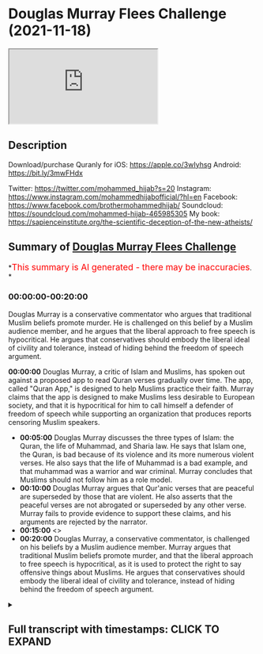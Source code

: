 # Douglas Murray Flees Challenge (2021-11-18)

<iframe loading='lazy' allow='autoplay' src='https://www.youtube.com/embed/QK2p2GdD7cs'></iframe>

## Description

Download/purchase Quranly for iOS: <https://apple.co/3wIyhsg> Android: <https://bit.ly/3mwFHdx>

Twitter: <https://twitter.com/mohammed_hijab?s=20>
Instagram: <https://www.instagram.com/mohammedhijabofficial/?hl=en>
Facebook: <https://www.facebook.com/brothermohammedhijab/>
Soundcloud: <https://soundcloud.com/mohammed-hijab-465985305>
My book: <https://sapienceinstitute.org/the-scientific-deception-of-the-new-atheists/>

## Summary of [Douglas Murray Flees Challenge](https://www.youtube.com/watch?v=QK2p2GdD7cs)

*<span style="color:red; font-size:125%">This summary is AI generated - there may be inaccuracies</span>. *

### <a onclick="modifyYTiframeseektime('0')">00:00:00-00:20:00</a>

Douglas Murray is a conservative commentator who argues that traditional Muslim beliefs promote murder. He is challenged on this belief by a Muslim audience member, and he argues that the liberal approach to free speech is hypocritical. He argues that conservatives should embody the liberal ideal of civility and tolerance, instead of hiding behind the freedom of speech argument.

**<a onclick="modifyYTiframeseektime('0')">00:00:00</a>** Douglas Murray, a critic of Islam and Muslims, has spoken out against a proposed app to read Quran verses gradually over time. The app, called "Quran App," is designed to help Muslims practice their faith. Murray claims that the app is designed to make Muslims less desirable to European society, and that it is hypocritical for him to call himself a defender of freedom of speech while supporting an organization that produces reports censoring Muslim speakers.

* **<a onclick="modifyYTiframeseektime('300')">00:05:00</a>** Douglas Murray discusses the three types of Islam: the Quran, the life of Muhammad, and Sharia law. He says that Islam one, the Quran, is bad because of its violence and its more numerous violent verses. He also says that the life of Muhammad is a bad example, and that muhammad was a warrior and war criminal. Murray concludes that Muslims should not follow him as a role model.
* **<a onclick="modifyYTiframeseektime('600')">00:10:00</a>** Douglas Murray argues that Qur'anic verses that are peaceful are superseded by those that are violent. He also asserts that the peaceful verses are not abrogated or superseded by any other verse. Murray fails to provide evidence to support these claims, and his arguments are rejected by the narrator.
* **<a onclick="modifyYTiframeseektime('900')">00:15:00</a>** <>
* **<a onclick="modifyYTiframeseektime('1200')">00:20:00</a>** Douglas Murray, a conservative commentator, is challenged on his beliefs by a Muslim audience member. Murray argues that traditional Muslim beliefs promote murder, and that the liberal approach to free speech is hypocritical, as it is used to protect the right to say offensive things about Muslims. He argues that conservatives should embody the liberal ideal of civility and tolerance, instead of hiding behind the freedom of speech argument.

<details><summary><h2>Full transcript with timestamps: CLICK TO EXPAND</h2></summary>

<a onclick="modifyYTiframeseektime('0')">0:00:00</a> Music  
<a onclick="modifyYTiframeseektime('5')">0:00:05</a> go to kuala lude app inshallah the app  
<a onclick="modifyYTiframeseektime('7')">0:00:07</a> tracks versus pages and time spent  
<a onclick="modifyYTiframeseektime('10')">0:00:10</a> reading and the verses to pages function  
<a onclick="modifyYTiframeseektime('12')">0:00:12</a> takes you from reading a few verses a  
<a onclick="modifyYTiframeseektime('14')">0:00:14</a> day to a few pages a day this project is  
<a onclick="modifyYTiframeseektime('17')">0:00:17</a> for the real enthusiasts if there's  
<a onclick="modifyYTiframeseektime('19')">0:00:19</a> enough of us out there this will become  
<a onclick="modifyYTiframeseektime('21')">0:00:21</a> the future of quran apps and support the  
<a onclick="modifyYTiframeseektime('24')">0:00:24</a> project if you can inshaallah may allah  
<a onclick="modifyYTiframeseektime('26')">0:00:26</a> bless all of you  
<a onclick="modifyYTiframeseektime('31')">0:00:31</a> how are you guys doing now many of you  
<a onclick="modifyYTiframeseektime('33')">0:00:33</a> will be aware  
<a onclick="modifyYTiframeseektime('34')">0:00:34</a> many of you will be aware of the back  
<a onclick="modifyYTiframeseektime('36')">0:00:36</a> and forth i've had with one douglas  
<a onclick="modifyYTiframeseektime('38')">0:00:38</a> murray now for you who don't know this  
<a onclick="modifyYTiframeseektime('40')">0:00:40</a> man is a british journalist but he has  
<a onclick="modifyYTiframeseektime('42')">0:00:42</a> been given a platform by the likes of  
<a onclick="modifyYTiframeseektime('43')">0:00:43</a> the bbc the spectator he has been part  
<a onclick="modifyYTiframeseektime('46')">0:00:46</a> of the  
<a onclick="modifyYTiframeseektime('47')">0:00:47</a> neoconservative movement in britain and  
<a onclick="modifyYTiframeseektime('50')">0:00:50</a> in the west and has been a voice against  
<a onclick="modifyYTiframeseektime('52')">0:00:52</a> uh i would say islam and muslims for  
<a onclick="modifyYTiframeseektime('54')">0:00:54</a> some time a critic of islam and muslims  
<a onclick="modifyYTiframeseektime('57')">0:00:57</a> for some time in fact let me read  
<a onclick="modifyYTiframeseektime('59')">0:00:59</a> something to you  
<a onclick="modifyYTiframeseektime('60')">0:01:00</a> to give you a flavor of what this man is  
<a onclick="modifyYTiframeseektime('62')">0:01:02</a> all about he says conditions for muslims  
<a onclick="modifyYTiframeseektime('65')">0:01:05</a> in europe must be made harder across the  
<a onclick="modifyYTiframeseektime('66')">0:01:06</a> board he says europe must look like  
<a onclick="modifyYTiframeseektime('69')">0:01:09</a> a less attractive proposition  
<a onclick="modifyYTiframeseektime('72')">0:01:12</a> from long before we were first attacked  
<a onclick="modifyYTiframeseektime('75')">0:01:15</a> it should have been made plain that  
<a onclick="modifyYTiframeseektime('76')">0:01:16</a> people who come into europe are here  
<a onclick="modifyYTiframeseektime('78')">0:01:18</a> under our rules and not theirs  
<a onclick="modifyYTiframeseektime('80')">0:01:20</a> he says where a mosque has become a  
<a onclick="modifyYTiframeseektime('82')">0:01:22</a> center of hate it should be closed and  
<a onclick="modifyYTiframeseektime('84')">0:01:24</a> pulled down if that means that some  
<a onclick="modifyYTiframeseektime('86')">0:01:26</a> muslims don't have a mosque to go to  
<a onclick="modifyYTiframeseektime('89')">0:01:29</a> then they'll have to realize that they  
<a onclick="modifyYTiframeseektime('91')">0:01:31</a> aren't owed one now the first part of  
<a onclick="modifyYTiframeseektime('94')">0:01:34</a> that sentence  
<a onclick="modifyYTiframeseektime('95')">0:01:35</a> that conditions for muslims in europe  
<a onclick="modifyYTiframeseektime('97')">0:01:37</a> must be made harder across the board  
<a onclick="modifyYTiframeseektime('99')">0:01:39</a> it's  
<a onclick="modifyYTiframeseektime('100')">0:01:40</a> so  
<a onclick="modifyYTiframeseektime('101')">0:01:41</a> anti-western ideology  
<a onclick="modifyYTiframeseektime('103')">0:01:43</a> so  
<a onclick="modifyYTiframeseektime('104')">0:01:44</a> anti-enlightenment ideology if we're  
<a onclick="modifyYTiframeseektime('106')">0:01:46</a> talking about equality if we're talking  
<a onclick="modifyYTiframeseektime('108')">0:01:48</a> minority rights all of these things it  
<a onclick="modifyYTiframeseektime('110')">0:01:50</a> goes against those  
<a onclick="modifyYTiframeseektime('113')">0:01:53</a> things now i'm not asking douglas murray  
<a onclick="modifyYTiframeseektime('116')">0:01:56</a> to become a muslim i mean we invite all  
<a onclick="modifyYTiframeseektime('119')">0:01:59</a> of the world to islam to the worship of  
<a onclick="modifyYTiframeseektime('121')">0:02:01</a> one god of course and that it does  
<a onclick="modifyYTiframeseektime('123')">0:02:03</a> include douglas murray but what i would  
<a onclick="modifyYTiframeseektime('126')">0:02:06</a> for now at least like to see is douglas  
<a onclick="modifyYTiframeseektime('128')">0:02:08</a> murray being  
<a onclick="modifyYTiframeseektime('130')">0:02:10</a> self-consistent with his own principles  
<a onclick="modifyYTiframeseektime('132')">0:02:12</a> because this is a man who i  
<a onclick="modifyYTiframeseektime('135')">0:02:15</a> i'm going to have to say as it is  
<a onclick="modifyYTiframeseektime('137')">0:02:17</a> is nothing but a hypocrite he is a  
<a onclick="modifyYTiframeseektime('140')">0:02:20</a> hypocrite  
<a onclick="modifyYTiframeseektime('141')">0:02:21</a> he makes himself out to be some kind of  
<a onclick="modifyYTiframeseektime('143')">0:02:23</a> a bastion  
<a onclick="modifyYTiframeseektime('145')">0:02:25</a> for freedom of speech and expression but  
<a onclick="modifyYTiframeseektime('147')">0:02:27</a> he's a co-founder of  
<a onclick="modifyYTiframeseektime('149')">0:02:29</a> an organization called the henry jackson  
<a onclick="modifyYTiframeseektime('152')">0:02:32</a> organization  
<a onclick="modifyYTiframeseektime('153')">0:02:33</a> he's the co-founder of an organization  
<a onclick="modifyYTiframeseektime('155')">0:02:35</a> that produces reports on a yearly basis  
<a onclick="modifyYTiframeseektime('159')">0:02:39</a> and these reports in fact are an attempt  
<a onclick="modifyYTiframeseektime('163')">0:02:43</a> to  
<a onclick="modifyYTiframeseektime('164')">0:02:44</a> account organizations which have muslim  
<a onclick="modifyYTiframeseektime('168')">0:02:48</a> speakers  
<a onclick="modifyYTiframeseektime('169')">0:02:49</a> in universities and he states or not him  
<a onclick="modifyYTiframeseektime('172')">0:02:52</a> but the report states for example  
<a onclick="modifyYTiframeseektime('174')">0:02:54</a> extremist hate preachers have  
<a onclick="modifyYTiframeseektime('177')">0:02:57</a> near unfettered access to students  
<a onclick="modifyYTiframeseektime('180')">0:03:00</a> and by that of course he means with his  
<a onclick="modifyYTiframeseektime('182')">0:03:02</a> understanding of  
<a onclick="modifyYTiframeseektime('183')">0:03:03</a> extremism  
<a onclick="modifyYTiframeseektime('185')">0:03:05</a> anything that goes against western  
<a onclick="modifyYTiframeseektime('187')">0:03:07</a> ideological or enlightenment values so  
<a onclick="modifyYTiframeseektime('189')">0:03:09</a> you see here this is really it's  
<a onclick="modifyYTiframeseektime('191')">0:03:11</a> enraging it's enraging how these  
<a onclick="modifyYTiframeseektime('195')">0:03:15</a> individuals that speak about freedom of  
<a onclick="modifyYTiframeseektime('197')">0:03:17</a> speech  
<a onclick="modifyYTiframeseektime('198')">0:03:18</a> are attempting  
<a onclick="modifyYTiframeseektime('200')">0:03:20</a> to do actions words or have words and  
<a onclick="modifyYTiframeseektime('202')">0:03:22</a> actions  
<a onclick="modifyYTiframeseektime('203')">0:03:23</a> do produce reports which have the net  
<a onclick="modifyYTiframeseektime('206')">0:03:26</a> effect and entailment of curtailing  
<a onclick="modifyYTiframeseektime('209')">0:03:29</a> freedom of speech for a minority group  
<a onclick="modifyYTiframeseektime('213')">0:03:33</a> which is the muslims he in fact or not  
<a onclick="modifyYTiframeseektime('215')">0:03:35</a> him but the report states  
<a onclick="modifyYTiframeseektime('218')">0:03:38</a> that failure by university to apply  
<a onclick="modifyYTiframeseektime('221')">0:03:41</a> there's been a failure by university to  
<a onclick="modifyYTiframeseektime('223')">0:03:43</a> apply prevent duties now for those who  
<a onclick="modifyYTiframeseektime('225')">0:03:45</a> don't know or maybe live abroad prevent  
<a onclick="modifyYTiframeseektime('227')">0:03:47</a> is the government's counter-terrorism  
<a onclick="modifyYTiframeseektime('229')">0:03:49</a> strategy so here we have a situation  
<a onclick="modifyYTiframeseektime('232')">0:03:52</a> where the henry jackson society which is  
<a onclick="modifyYTiframeseektime('234')">0:03:54</a> co-founded by douglas murray is  
<a onclick="modifyYTiframeseektime('236')">0:03:56</a> producing these reports and these  
<a onclick="modifyYTiframeseektime('239')">0:03:59</a> reports aim to vilify label or otherwise  
<a onclick="modifyYTiframeseektime('243')">0:04:03</a> cancel  
<a onclick="modifyYTiframeseektime('244')">0:04:04</a> yes  
<a onclick="modifyYTiframeseektime('245')">0:04:05</a> cancel  
<a onclick="modifyYTiframeseektime('246')">0:04:06</a> muslim speakers traditionalist orthodox  
<a onclick="modifyYTiframeseektime('249')">0:04:09</a> speakers  
<a onclick="modifyYTiframeseektime('250')">0:04:10</a> from speaking in universities because  
<a onclick="modifyYTiframeseektime('252')">0:04:12</a> they're afraid that they have quote  
<a onclick="modifyYTiframeseektime('254')">0:04:14</a> unfettered access to students  
<a onclick="modifyYTiframeseektime('257')">0:04:17</a> students were talking about what age 18  
<a onclick="modifyYTiframeseektime('259')">0:04:19</a> to 21 adult students  
<a onclick="modifyYTiframeseektime('261')">0:04:21</a> so in this situation here  
<a onclick="modifyYTiframeseektime('264')">0:04:24</a> clearly murray and co  
<a onclick="modifyYTiframeseektime('266')">0:04:26</a> are using  
<a onclick="modifyYTiframeseektime('267')">0:04:27</a> the guise of terrorism to vilify a  
<a onclick="modifyYTiframeseektime('270')">0:04:30</a> community and to inhibit freedom of  
<a onclick="modifyYTiframeseektime('274')">0:04:34</a> speech  
<a onclick="modifyYTiframeseektime('275')">0:04:35</a> don't talk to me about freedom of speech  
<a onclick="modifyYTiframeseektime('278')">0:04:38</a> what kind of censoring is this  
<a onclick="modifyYTiframeseektime('281')">0:04:41</a> you coward you are a coward  
<a onclick="modifyYTiframeseektime('283')">0:04:43</a> and this is you know why it's clear to  
<a onclick="modifyYTiframeseektime('285')">0:04:45</a> me that you are a coward and that you  
<a onclick="modifyYTiframeseektime('287')">0:04:47</a> are afraid of public engagement and  
<a onclick="modifyYTiframeseektime('289')">0:04:49</a> debate  
<a onclick="modifyYTiframeseektime('290')">0:04:50</a> because when it came to me challenging  
<a onclick="modifyYTiframeseektime('292')">0:04:52</a> you on twitter for a discussion  
<a onclick="modifyYTiframeseektime('295')">0:04:55</a> when i came to challenge you on twitter  
<a onclick="modifyYTiframeseektime('297')">0:04:57</a> for a discussion or debate let's be  
<a onclick="modifyYTiframeseektime('299')">0:04:59</a> straightforward with you because we  
<a onclick="modifyYTiframeseektime('300')">0:05:00</a> don't see i  
<a onclick="modifyYTiframeseektime('301')">0:05:01</a> what did you say you made the excuses  
<a onclick="modifyYTiframeseektime('304')">0:05:04</a> you call me anti-semitic you call me all  
<a onclick="modifyYTiframeseektime('305')">0:05:05</a> these words because i'm anti-zionist  
<a onclick="modifyYTiframeseektime('308')">0:05:08</a> because i am pro-palestinian unashamedly  
<a onclick="modifyYTiframeseektime('311')">0:05:11</a> so  
<a onclick="modifyYTiframeseektime('312')">0:05:12</a> you will never find a statement of mine  
<a onclick="modifyYTiframeseektime('314')">0:05:14</a> and the whole public record which  
<a onclick="modifyYTiframeseektime('316')">0:05:16</a> amounts to anti-semitism but you cowered  
<a onclick="modifyYTiframeseektime('319')">0:05:19</a> even if i was a fully fledged  
<a onclick="modifyYTiframeseektime('322')">0:05:22</a> anti-semite and hated jews  
<a onclick="modifyYTiframeseektime('324')">0:05:24</a> which we believe in islam it's not  
<a onclick="modifyYTiframeseektime('326')">0:05:26</a> possible to do or you shouldn't do  
<a onclick="modifyYTiframeseektime('327')">0:05:27</a> because the prophet himself married the  
<a onclick="modifyYTiframeseektime('329')">0:05:29</a> jews i fear  
<a onclick="modifyYTiframeseektime('330')">0:05:30</a> you didn't know that did you and he even  
<a onclick="modifyYTiframeseektime('332')">0:05:32</a> he condemned anti-semitism which i have  
<a onclick="modifyYTiframeseektime('335')">0:05:35</a> videos on my channel doing the same  
<a onclick="modifyYTiframeseektime('337')">0:05:37</a> thing  
<a onclick="modifyYTiframeseektime('338')">0:05:38</a> but if this is your excuse why are you  
<a onclick="modifyYTiframeseektime('340')">0:05:40</a> discussing with anjim chowdhury  
<a onclick="modifyYTiframeseektime('342')">0:05:42</a> let's take a picture let's take a look  
<a onclick="modifyYTiframeseektime('344')">0:05:44</a> at a picture of you discussing with  
<a onclick="modifyYTiframeseektime('345')">0:05:45</a> anjim chowdhury  
<a onclick="modifyYTiframeseektime('347')">0:05:47</a> anjem chowdhury is widely recognized in  
<a onclick="modifyYTiframeseektime('349')">0:05:49</a> the muslim community as someone who  
<a onclick="modifyYTiframeseektime('352')">0:05:52</a> belongs to the radical fringes someone  
<a onclick="modifyYTiframeseektime('355')">0:05:55</a> who has not condemned isis not condemned  
<a onclick="modifyYTiframeseektime('358')">0:05:58</a> al-qaeda not condemned these groups in  
<a onclick="modifyYTiframeseektime('361')">0:06:01</a> many ways as sympathetic to those groups  
<a onclick="modifyYTiframeseektime('364')">0:06:04</a> and you have you have had a discussion  
<a onclick="modifyYTiframeseektime('366')">0:06:06</a> with him but you with me  
<a onclick="modifyYTiframeseektime('369')">0:06:09</a> what now you're getting cold feet you're  
<a onclick="modifyYTiframeseektime('370')">0:06:10</a> getting a bit scared  
<a onclick="modifyYTiframeseektime('372')">0:06:12</a> what is your excuse  
<a onclick="modifyYTiframeseektime('373')">0:06:13</a> that i'm not qualified  
<a onclick="modifyYTiframeseektime('375')">0:06:15</a> i think you'll find that i'm much more  
<a onclick="modifyYTiframeseektime('377')">0:06:17</a> qualified on these topics than you are  
<a onclick="modifyYTiframeseektime('379')">0:06:19</a> especially islam what are your  
<a onclick="modifyYTiframeseektime('380')">0:06:20</a> qualifications in islam  
<a onclick="modifyYTiframeseektime('382')">0:06:22</a> what are your qualifications in islam  
<a onclick="modifyYTiframeseektime('385')">0:06:25</a> what is your training in islam  
<a onclick="modifyYTiframeseektime('388')">0:06:28</a> what background you've written two books  
<a onclick="modifyYTiframeseektime('390')">0:06:30</a> to my knowledge about islam but what is  
<a onclick="modifyYTiframeseektime('392')">0:06:32</a> your qualification to speak about such a  
<a onclick="modifyYTiframeseektime('394')">0:06:34</a> topic like theology  
<a onclick="modifyYTiframeseektime('396')">0:06:36</a> huh tell me now  
<a onclick="modifyYTiframeseektime('398')">0:06:38</a> you come to me humbly as a student  
<a onclick="modifyYTiframeseektime('401')">0:06:41</a> that's the only relationship you can  
<a onclick="modifyYTiframeseektime('403')">0:06:43</a> have with me when it comes to the  
<a onclick="modifyYTiframeseektime('404')">0:06:44</a> religion of islam you come to me humbly  
<a onclick="modifyYTiframeseektime('407')">0:06:47</a> cross-legged  
<a onclick="modifyYTiframeseektime('409')">0:06:49</a> as a student in front of me and i will  
<a onclick="modifyYTiframeseektime('411')">0:06:51</a> tell you about islam the rulings the  
<a onclick="modifyYTiframeseektime('413')">0:06:53</a> books that i've memorized the language  
<a onclick="modifyYTiframeseektime('415')">0:06:55</a> that i know  
<a onclick="modifyYTiframeseektime('416')">0:06:56</a> the years that i've spent in the islamic  
<a onclick="modifyYTiframeseektime('418')">0:06:58</a> seminary and the degrees that i've  
<a onclick="modifyYTiframeseektime('419')">0:06:59</a> acquired you're not in my league on  
<a onclick="modifyYTiframeseektime('421')">0:07:01</a> these issues don't even pretend to be  
<a onclick="modifyYTiframeseektime('423')">0:07:03</a> and how dare you try and attack the  
<a onclick="modifyYTiframeseektime('425')">0:07:05</a> quran and say the book the measly  
<a onclick="modifyYTiframeseektime('427')">0:07:07</a> pathetic little book that you have  
<a onclick="modifyYTiframeseektime('430')">0:07:10</a> produced  
<a onclick="modifyYTiframeseektime('432')">0:07:12</a> apparently he says it's uh it's more  
<a onclick="modifyYTiframeseektime('434')">0:07:14</a> bought than the quran  
<a onclick="modifyYTiframeseektime('437')">0:07:17</a> it's it's  
<a onclick="modifyYTiframeseektime('438')">0:07:18</a> people are buying it more than the quran  
<a onclick="modifyYTiframeseektime('439')">0:07:19</a> are you that  
<a onclick="modifyYTiframeseektime('441')">0:07:21</a> sorry mentally  
<a onclick="modifyYTiframeseektime('442')">0:07:22</a> slow  
<a onclick="modifyYTiframeseektime('444')">0:07:24</a> do you think people buy the quran on  
<a onclick="modifyYTiframeseektime('446')">0:07:26</a> amazon  
<a onclick="modifyYTiframeseektime('447')">0:07:27</a> this is the tweet he put up you can  
<a onclick="modifyYTiframeseektime('448')">0:07:28</a> check it on the twitter this guy he  
<a onclick="modifyYTiframeseektime('450')">0:07:30</a> thinks that his book is being read by  
<a onclick="modifyYTiframeseektime('452')">0:07:32</a> muslims or by other people as much and  
<a onclick="modifyYTiframeseektime('454')">0:07:34</a> or  
<a onclick="modifyYTiframeseektime('455')">0:07:35</a> maybe the same amount as the quran are  
<a onclick="modifyYTiframeseektime('457')">0:07:37</a> you a fool are you literally a fool  
<a onclick="modifyYTiframeseektime('460')">0:07:40</a> this book is being one of the most  
<a onclick="modifyYTiframeseektime('462')">0:07:42</a> memorized no it is the most memorized  
<a onclick="modifyYTiframeseektime('463')">0:07:43</a> book in the world  
<a onclick="modifyYTiframeseektime('465')">0:07:45</a> children memorize it and you're talking  
<a onclick="modifyYTiframeseektime('467')">0:07:47</a> about your measly little book that you  
<a onclick="modifyYTiframeseektime('469')">0:07:49</a> put on amazon  
<a onclick="modifyYTiframeseektime('471')">0:07:51</a> anyway let's move on to something else  
<a onclick="modifyYTiframeseektime('473')">0:07:53</a> let's move on to what you actually say  
<a onclick="modifyYTiframeseektime('475')">0:07:55</a> about islam let me expose your ignorance  
<a onclick="modifyYTiframeseektime('477')">0:07:57</a> further because it's not just islam and  
<a onclick="modifyYTiframeseektime('479')">0:07:59</a> theology that you have a uh inhibition  
<a onclick="modifyYTiframeseektime('483')">0:08:03</a> you have a weakness in but you have an  
<a onclick="modifyYTiframeseektime('485')">0:08:05</a> inhibition and you have a weakness when  
<a onclick="modifyYTiframeseektime('487')">0:08:07</a> it relates to the humanities in your  
<a onclick="modifyYTiframeseektime('489')">0:08:09</a> book  
<a onclick="modifyYTiframeseektime('490')">0:08:10</a> uh the strange death of europe you refer  
<a onclick="modifyYTiframeseektime('494')">0:08:14</a> to as conjuring a careful new version of  
<a onclick="modifyYTiframeseektime('496')">0:08:16</a> history which flies in the face of all  
<a onclick="modifyYTiframeseektime('499')">0:08:19</a> historical scholarships practically all  
<a onclick="modifyYTiframeseektime('500')">0:08:20</a> historical scholarship we're not saying  
<a onclick="modifyYTiframeseektime('502')">0:08:22</a> that the whole time in spain was good  
<a onclick="modifyYTiframeseektime('504')">0:08:24</a> you had the al-wahidu  
<a onclick="modifyYTiframeseektime('505')">0:08:25</a> but to try and uh  
<a onclick="modifyYTiframeseektime('508')">0:08:28</a> imply  
<a onclick="modifyYTiframeseektime('509')">0:08:29</a> that there was intolerance throughout  
<a onclick="modifyYTiframeseektime('510')">0:08:30</a> the whole time period when islam was in  
<a onclick="modifyYTiframeseektime('512')">0:08:32</a> spain is foolishness and a historical  
<a onclick="modifyYTiframeseektime('514')">0:08:34</a> understanding  
<a onclick="modifyYTiframeseektime('515')">0:08:35</a> on anyone's understanding  
<a onclick="modifyYTiframeseektime('518')">0:08:38</a> and you you make blunders historical  
<a onclick="modifyYTiframeseektime('520')">0:08:40</a> blunders you say  
<a onclick="modifyYTiframeseektime('521')">0:08:41</a> europe was never  
<a onclick="modifyYTiframeseektime('522')">0:08:42</a> a continent of islam what are you  
<a onclick="modifyYTiframeseektime('524')">0:08:44</a> talking about  
<a onclick="modifyYTiframeseektime('525')">0:08:45</a> we have europe as you have spain as the  
<a onclick="modifyYTiframeseektime('527')">0:08:47</a> example you have sicily as another  
<a onclick="modifyYTiframeseektime('529')">0:08:49</a> example and you have other places which  
<a onclick="modifyYTiframeseektime('531')">0:08:51</a> the ottoman empire had control over as  
<a onclick="modifyYTiframeseektime('533')">0:08:53</a> other examples as well are you that  
<a onclick="modifyYTiframeseektime('536')">0:08:56</a> are you literally that foolish  
<a onclick="modifyYTiframeseektime('538')">0:08:58</a> are you literally that foolish why are  
<a onclick="modifyYTiframeseektime('540')">0:09:00</a> you speaking about things which you have  
<a onclick="modifyYTiframeseektime('542')">0:09:02</a> no idea about  
<a onclick="modifyYTiframeseektime('543')">0:09:03</a> on this point let's take a look at what  
<a onclick="modifyYTiframeseektime('545')">0:09:05</a> you've said about islam let's say islam  
<a onclick="modifyYTiframeseektime('547')">0:09:07</a> is a very very complex thing  
<a onclick="modifyYTiframeseektime('550')">0:09:10</a> and the best way i can do this in the  
<a onclick="modifyYTiframeseektime('552')">0:09:12</a> very short time i have is that you have  
<a onclick="modifyYTiframeseektime('554')">0:09:14</a> three islams islam one two and three  
<a onclick="modifyYTiframeseektime('556')">0:09:16</a> islam one the quran and the life of  
<a onclick="modifyYTiframeseektime('558')">0:09:18</a> muhammad and the hadith islam to the  
<a onclick="modifyYTiframeseektime('560')">0:09:20</a> tradition of the sharia islam three what  
<a onclick="modifyYTiframeseektime('563')">0:09:23</a> muslims do now the first of those things  
<a onclick="modifyYTiframeseektime('565')">0:09:25</a> islam the quran and so on is bad  
<a onclick="modifyYTiframeseektime('569')">0:09:29</a> it is bad  
<a onclick="modifyYTiframeseektime('570')">0:09:30</a> there is a lot of violence in it and  
<a onclick="modifyYTiframeseektime('573')">0:09:33</a> what's worse the peaceful verses are  
<a onclick="modifyYTiframeseektime('575')">0:09:35</a> superseded by the violent verses  
<a onclick="modifyYTiframeseektime('578')">0:09:38</a> the violent verses also sadly are more  
<a onclick="modifyYTiframeseektime('580')">0:09:40</a> numerous in number then you've got the  
<a onclick="modifyYTiframeseektime('582')">0:09:42</a> life of muhammad again a bad man a very  
<a onclick="modifyYTiframeseektime('585')">0:09:45</a> bad man it has to be not a great role  
<a onclick="modifyYTiframeseektime('587')">0:09:47</a> model if you look at it uh it takes  
<a onclick="modifyYTiframeseektime('590')">0:09:50</a> child brides abuses a small girl  
<a onclick="modifyYTiframeseektime('593')">0:09:53</a> multiple wives uh himself a warrior  
<a onclick="modifyYTiframeseektime('596')">0:09:56</a> himself a war criminal himself beheads  
<a onclick="modifyYTiframeseektime('598')">0:09:58</a> uh  
<a onclick="modifyYTiframeseektime('599')">0:09:59</a> jews  
<a onclick="modifyYTiframeseektime('600')">0:10:00</a> this i would have thought would be a  
<a onclick="modifyYTiframeseektime('601')">0:10:01</a> signal of not great peacefulness so he  
<a onclick="modifyYTiframeseektime('604')">0:10:04</a> makes a series of as you saw with that  
<a onclick="modifyYTiframeseektime('606')">0:10:06</a> clip here  
<a onclick="modifyYTiframeseektime('607')">0:10:07</a> this  
<a onclick="modifyYTiframeseektime('608')">0:10:08</a> man  
<a onclick="modifyYTiframeseektime('609')">0:10:09</a> makes a series of claims about islam and  
<a onclick="modifyYTiframeseektime('612')">0:10:12</a> this is the video he sent me by the way  
<a onclick="modifyYTiframeseektime('613')">0:10:13</a> on twitter he said this is why i speak  
<a onclick="modifyYTiframeseektime('615')">0:10:15</a> about islam as if to shobot to  
<a onclick="modifyYTiframeseektime('616')">0:10:16</a> grandstand to show me something i didn't  
<a onclick="modifyYTiframeseektime('618')">0:10:18</a> know  
<a onclick="modifyYTiframeseektime('621')">0:10:21</a> and this is what you have to present  
<a onclick="modifyYTiframeseektime('623')">0:10:23</a> blunder after blunder of the blunder  
<a onclick="modifyYTiframeseektime('625')">0:10:25</a> let's go over each one of them he said  
<a onclick="modifyYTiframeseektime('627')">0:10:27</a> the quran is bad that's an assertion and  
<a onclick="modifyYTiframeseektime('630')">0:10:30</a> this is a static aesthetic value  
<a onclick="modifyYTiframeseektime('631')">0:10:31</a> judgment and it's not based on evidence  
<a onclick="modifyYTiframeseektime('634')">0:10:34</a> so i will not even um dignify that with  
<a onclick="modifyYTiframeseektime('636')">0:10:36</a> a response he states the peaceful verses  
<a onclick="modifyYTiframeseektime('639')">0:10:39</a> are superseded by the violent ones  
<a onclick="modifyYTiframeseektime('641')">0:10:41</a> that's not true in its entirety in fact  
<a onclick="modifyYTiframeseektime('644')">0:10:44</a> that's not true at all you have verses  
<a onclick="modifyYTiframeseektime('647')">0:10:47</a> like chapter 60 verse 8.  
<a onclick="modifyYTiframeseektime('659')">0:10:59</a> 60 verse 8 that allah does not forbid  
<a onclick="modifyYTiframeseektime('661')">0:11:01</a> you to be good with those non-muslims  
<a onclick="modifyYTiframeseektime('663')">0:11:03</a> who have not tried to kill you and not  
<a onclick="modifyYTiframeseektime('665')">0:11:05</a> try to kick you out of your homes that  
<a onclick="modifyYTiframeseektime('667')">0:11:07</a> you be good with them and you be just  
<a onclick="modifyYTiframeseektime('668')">0:11:08</a> with them because allah he loves the  
<a onclick="modifyYTiframeseektime('669')">0:11:09</a> just  
<a onclick="modifyYTiframeseektime('670')">0:11:10</a> that's not abrogated and it's not  
<a onclick="modifyYTiframeseektime('672')">0:11:12</a> superseded by any verse is it peaceful  
<a onclick="modifyYTiframeseektime('674')">0:11:14</a> yes or no you answer me my questions  
<a onclick="modifyYTiframeseektime('677')">0:11:17</a> since you're the one making the claims  
<a onclick="modifyYTiframeseektime('679')">0:11:19</a> yeah you answer my questions now because  
<a onclick="modifyYTiframeseektime('681')">0:11:21</a> imagine if you are right in front of me  
<a onclick="modifyYTiframeseektime('683')">0:11:23</a> you're talking about my body he was  
<a onclick="modifyYTiframeseektime('685')">0:11:25</a> trying to body shame me the guy was  
<a onclick="modifyYTiframeseektime('686')">0:11:26</a> trying to talk about my body this  
<a onclick="modifyYTiframeseektime('689')">0:11:29</a> you're trying to talk about me and even  
<a onclick="modifyYTiframeseektime('691')">0:11:31</a> your followers were saying actually  
<a onclick="modifyYTiframeseektime('693')">0:11:33</a> you know i think you know  
<a onclick="modifyYTiframeseektime('694')">0:11:34</a> anyways i'm not going to say anything  
<a onclick="modifyYTiframeseektime('696')">0:11:36</a> but you can go and see on twitter what  
<a onclick="modifyYTiframeseektime('697')">0:11:37</a> his followers were saying  
<a onclick="modifyYTiframeseektime('699')">0:11:39</a> what your boyfriend maybe have been  
<a onclick="modifyYTiframeseektime('701')">0:11:41</a> saying and other people  
<a onclick="modifyYTiframeseektime('703')">0:11:43</a> but anyway the first thing you say is  
<a onclick="modifyYTiframeseektime('704')">0:11:44</a> that the the verses of the quran  
<a onclick="modifyYTiframeseektime('707')">0:11:47</a> are superseded the peaceful ones yeah  
<a onclick="modifyYTiframeseektime('710')">0:11:50</a> so is this a peaceful verse or not  
<a onclick="modifyYTiframeseektime('711')">0:11:51</a> chapter 60 verse 8  
<a onclick="modifyYTiframeseektime('713')">0:11:53</a> answer me the question  
<a onclick="modifyYTiframeseektime('715')">0:11:55</a> what about chapter 4 verse 90  
<a onclick="modifyYTiframeseektime('726')">0:12:06</a> except for the ones  
<a onclick="modifyYTiframeseektime('728')">0:12:08</a> that they come to you and there's a  
<a onclick="modifyYTiframeseektime('729')">0:12:09</a> peace treaty between you uh you too or  
<a onclick="modifyYTiframeseektime('732')">0:12:12</a> that you and all that they've come with  
<a onclick="modifyYTiframeseektime('734')">0:12:14</a> peace  
<a onclick="modifyYTiframeseektime('735')">0:12:15</a> this is not abrogated this verse is not  
<a onclick="modifyYTiframeseektime('737')">0:12:17</a> abrogated  
<a onclick="modifyYTiframeseektime('746')">0:12:26</a> fight those who fight you and do not go  
<a onclick="modifyYTiframeseektime('749')">0:12:29</a> across the bounds do not transgress the  
<a onclick="modifyYTiframeseektime('750')">0:12:30</a> bounds because allah does not like those  
<a onclick="modifyYTiframeseektime('752')">0:12:32</a> who transgress the bounds  
<a onclick="modifyYTiframeseektime('755')">0:12:35</a> is that superseded is that abrogated  
<a onclick="modifyYTiframeseektime('758')">0:12:38</a> this is my these are my questions i mean  
<a onclick="modifyYTiframeseektime('761')">0:12:41</a> you tell me if you  
<a onclick="modifyYTiframeseektime('763')">0:12:43</a> when the prophet muhammad said  
<a onclick="modifyYTiframeseektime('770')">0:12:50</a> that whoever kills a non-combatant  
<a onclick="modifyYTiframeseektime('772')">0:12:52</a> non-believer will not smell the  
<a onclick="modifyYTiframeseektime('773')">0:12:53</a> fragrance of heaven has that been  
<a onclick="modifyYTiframeseektime('775')">0:12:55</a> abrogated my question is  
<a onclick="modifyYTiframeseektime('777')">0:12:57</a> the answer is no the prophet told us  
<a onclick="modifyYTiframeseektime('780')">0:13:00</a> which you won't find in jewish or judah  
<a onclick="modifyYTiframeseektime('782')">0:13:02</a> christian tradition very clear  
<a onclick="modifyYTiframeseektime('785')">0:13:05</a> if you if you go to war do not kill the  
<a onclick="modifyYTiframeseektime('786')">0:13:06</a> old person the woman the chil the child  
<a onclick="modifyYTiframeseektime('788')">0:13:08</a> mckenna alejandr  
<a onclick="modifyYTiframeseektime('790')">0:13:10</a> he said about a woman it's not for this  
<a onclick="modifyYTiframeseektime('792')">0:13:12</a> woman it's a woman dead in the  
<a onclick="modifyYTiframeseektime('793')">0:13:13</a> battlefield it's not for her to be  
<a onclick="modifyYTiframeseektime('794')">0:13:14</a> killed  
<a onclick="modifyYTiframeseektime('797')">0:13:17</a> he reiterated the same commands so these  
<a onclick="modifyYTiframeseektime('800')">0:13:20</a> are just  
<a onclick="modifyYTiframeseektime('801')">0:13:21</a> old orientalist tropes misconceptions  
<a onclick="modifyYTiframeseektime('804')">0:13:24</a> which unfortunately because you have  
<a onclick="modifyYTiframeseektime('806')">0:13:26</a> been reading bernard lewis and ibn raqqa  
<a onclick="modifyYTiframeseektime('809')">0:13:29</a> who is not a school you mentioned he's a  
<a onclick="modifyYTiframeseektime('810')">0:13:30</a> scholar he's not a scholar but lewis is  
<a onclick="modifyYTiframeseektime('811')">0:13:31</a> a historian what's he got to do with  
<a onclick="modifyYTiframeseektime('813')">0:13:33</a> theology of islam  
<a onclick="modifyYTiframeseektime('814')">0:13:34</a> so you don't even know how to quote  
<a onclick="modifyYTiframeseektime('816')">0:13:36</a> proper authorities on these points  
<a onclick="modifyYTiframeseektime('819')">0:13:39</a> yeah  
<a onclick="modifyYTiframeseektime('820')">0:13:40</a> because you've been reading these people  
<a onclick="modifyYTiframeseektime('821')">0:13:41</a> you don't know how to nuance the  
<a onclick="modifyYTiframeseektime('823')">0:13:43</a> discussion you have become ignorant you  
<a onclick="modifyYTiframeseektime('825')">0:13:45</a> are ignorant you don't know how to  
<a onclick="modifyYTiframeseektime('827')">0:13:47</a> access primary source material you don't  
<a onclick="modifyYTiframeseektime('829')">0:13:49</a> know how to be honest with the sources  
<a onclick="modifyYTiframeseektime('831')">0:13:51</a> and when you try your best you fail  
<a onclick="modifyYTiframeseektime('834')">0:13:54</a> look you've just stated two sentences  
<a onclick="modifyYTiframeseektime('836')">0:13:56</a> about islam and the only thing that i  
<a onclick="modifyYTiframeseektime('838')">0:13:58</a> see you speaking about the religion  
<a onclick="modifyYTiframeseektime('839')">0:13:59</a> directly and you've already made two  
<a onclick="modifyYTiframeseektime('841')">0:14:01</a> mistakes  
<a onclick="modifyYTiframeseektime('842')">0:14:02</a> let's go on though  
<a onclick="modifyYTiframeseektime('845')">0:14:05</a> you say that  
<a onclick="modifyYTiframeseektime('847')">0:14:07</a> there are more basically the violent  
<a onclick="modifyYTiframeseektime('849')">0:14:09</a> verses  
<a onclick="modifyYTiframeseektime('850')">0:14:10</a> are more numerous than the the peaceful  
<a onclick="modifyYTiframeseektime('852')">0:14:12</a> ones there's  
<a onclick="modifyYTiframeseektime('853')">0:14:13</a> 6236 verses of the quran  
<a onclick="modifyYTiframeseektime('856')">0:14:16</a> now i don't know  
<a onclick="modifyYTiframeseektime('857')">0:14:17</a> have you read the the translation of the  
<a onclick="modifyYTiframeseektime('859')">0:14:19</a> meanings of the quran because if you  
<a onclick="modifyYTiframeseektime('861')">0:14:21</a> have it's impossible to come to that  
<a onclick="modifyYTiframeseektime('863')">0:14:23</a> conclusion  
<a onclick="modifyYTiframeseektime('864')">0:14:24</a> it is impossible to come to that  
<a onclick="modifyYTiframeseektime('866')">0:14:26</a> conclusion are you telling me of a ratio  
<a onclick="modifyYTiframeseektime('869')">0:14:29</a> that the violent verses are more than  
<a onclick="modifyYTiframeseektime('871')">0:14:31</a> the non-violent verses in the quran then  
<a onclick="modifyYTiframeseektime('873')">0:14:33</a> you've you maybe have been reading the  
<a onclick="modifyYTiframeseektime('875')">0:14:35</a> art of war not the quran  
<a onclick="modifyYTiframeseektime('877')">0:14:37</a> you've been reading another book  
<a onclick="modifyYTiframeseektime('879')">0:14:39</a> this is a foolish statement that no one  
<a onclick="modifyYTiframeseektime('881')">0:14:41</a> who has read the quran even the  
<a onclick="modifyYTiframeseektime('882')">0:14:42</a> translations of the meanings of would  
<a onclick="modifyYTiframeseektime('884')">0:14:44</a> ever make you you're ignorant how dare  
<a onclick="modifyYTiframeseektime('887')">0:14:47</a> you even think that you can debate me  
<a onclick="modifyYTiframeseektime('889')">0:14:49</a> you can speak to me you're not qualified  
<a onclick="modifyYTiframeseektime('891')">0:14:51</a> you're not you're not even that popular  
<a onclick="modifyYTiframeseektime('893')">0:14:53</a> to be honest let's be honest who are you  
<a onclick="modifyYTiframeseektime('894')">0:14:54</a> anyway who are you to try and step up  
<a onclick="modifyYTiframeseektime('896')">0:14:56</a> like this who are you  
<a onclick="modifyYTiframeseektime('898')">0:14:58</a> of all you respect and you come and talk  
<a onclick="modifyYTiframeseektime('899')">0:14:59</a> about islam you talk about muslims need  
<a onclick="modifyYTiframeseektime('901')">0:15:01</a> to be treated  
<a onclick="modifyYTiframeseektime('903')">0:15:03</a> in this way and that way in the other  
<a onclick="modifyYTiframeseektime('904')">0:15:04</a> way  
<a onclick="modifyYTiframeseektime('905')">0:15:05</a> that they are ticking time bombs that's  
<a onclick="modifyYTiframeseektime('906')">0:15:06</a> another quote of his by the way they're  
<a onclick="modifyYTiframeseektime('907')">0:15:07</a> a demographic ticking time bomb  
<a onclick="modifyYTiframeseektime('910')">0:15:10</a> well i'll tell you what we're an  
<a onclick="modifyYTiframeseektime('912')">0:15:12</a> intellectual you're an intellectual  
<a onclick="modifyYTiframeseektime('913')">0:15:13</a> ticking time bomb because now you're  
<a onclick="modifyYTiframeseektime('915')">0:15:15</a> starting to implode upon yourself  
<a onclick="modifyYTiframeseektime('918')">0:15:18</a> you are starting to implode upon  
<a onclick="modifyYTiframeseektime('919')">0:15:19</a> yourself and you're continuing to do  
<a onclick="modifyYTiframeseektime('921')">0:15:21</a> that now  
<a onclick="modifyYTiframeseektime('923')">0:15:23</a> then you say the life of muhammad he was  
<a onclick="modifyYTiframeseektime('925')">0:15:25</a> a bad man or another assertion did they  
<a onclick="modifyYTiframeseektime('927')">0:15:27</a> not teach you in gcse  
<a onclick="modifyYTiframeseektime('929')">0:15:29</a> that is p-e-e point evidence explanation  
<a onclick="modifyYTiframeseektime('933')">0:15:33</a> did they not teach you that one so you  
<a onclick="modifyYTiframeseektime('935')">0:15:35</a> stating muhammad was a bad man  
<a onclick="modifyYTiframeseektime('940')">0:15:40</a> you weak man you are a weak man you are  
<a onclick="modifyYTiframeseektime('943')">0:15:43</a> a weak man look at you making  
<a onclick="modifyYTiframeseektime('946')">0:15:46</a> an error in every statement that every  
<a onclick="modifyYTiframeseektime('949')">0:15:49</a> sentence that you utter towards islam  
<a onclick="modifyYTiframeseektime('951')">0:15:51</a> about islam you're uttering it with  
<a onclick="modifyYTiframeseektime('954')">0:15:54</a> erroneous statements filled with  
<a onclick="modifyYTiframeseektime('956')">0:15:56</a> philosophy  
<a onclick="modifyYTiframeseektime('958')">0:15:58</a> and totally you are an imbecile you are  
<a onclick="modifyYTiframeseektime('960')">0:16:00</a> an imbecile what kind of debility is  
<a onclick="modifyYTiframeseektime('963')">0:16:03</a> this what kind of intellectual debility  
<a onclick="modifyYTiframeseektime('966')">0:16:06</a> imbecility personality is this  
<a onclick="modifyYTiframeseektime('970')">0:16:10</a> i tell you  
<a onclick="modifyYTiframeseektime('972')">0:16:12</a> i think you know and i know this  
<a onclick="modifyYTiframeseektime('973')">0:16:13</a> wouldn't end well if we were standing  
<a onclick="modifyYTiframeseektime('975')">0:16:15</a> next to each other and we were having an  
<a onclick="modifyYTiframeseektime('976')">0:16:16</a> intellectual discussion  
<a onclick="modifyYTiframeseektime('978')">0:16:18</a> and that's why you scurried along didn't  
<a onclick="modifyYTiframeseektime('980')">0:16:20</a> you that's the real reason why you  
<a onclick="modifyYTiframeseektime('981')">0:16:21</a> scurried along you put  
<a onclick="modifyYTiframeseektime('983')">0:16:23</a> you put your tail between your legs and  
<a onclick="modifyYTiframeseektime('985')">0:16:25</a> you had to run away  
<a onclick="modifyYTiframeseektime('987')">0:16:27</a> you tried to engage me on twitter  
<a onclick="modifyYTiframeseektime('990')">0:16:30</a> but you wouldn't engage me face to face  
<a onclick="modifyYTiframeseektime('994')">0:16:34</a> and then he says he abuses a small child  
<a onclick="modifyYTiframeseektime('998')">0:16:38</a> or a small girl  
<a onclick="modifyYTiframeseektime('999')">0:16:39</a> give me the evidence of that  
<a onclick="modifyYTiframeseektime('1001')">0:16:41</a> where's the evidence of abuse  
<a onclick="modifyYTiframeseektime('1003')">0:16:43</a> when ah isha herself who you referred to  
<a onclick="modifyYTiframeseektime('1007')">0:16:47</a> i isha herself  
<a onclick="modifyYTiframeseektime('1009')">0:16:49</a> she states that the prophet he never hit  
<a onclick="modifyYTiframeseektime('1011')">0:16:51</a> any of his wives he was never abusive to  
<a onclick="modifyYTiframeseektime('1014')">0:16:54</a> any of his wives or his servants ana  
<a onclick="modifyYTiframeseektime('1016')">0:16:56</a> malek himself said that he the prophet  
<a onclick="modifyYTiframeseektime('1019')">0:16:59</a> never so much  
<a onclick="modifyYTiframeseektime('1021')">0:17:01</a> as  
<a onclick="modifyYTiframeseektime('1022')">0:17:02</a> uttered  
<a onclick="modifyYTiframeseektime('1023')">0:17:03</a> vocalizations of contempt and you're  
<a onclick="modifyYTiframeseektime('1025')">0:17:05</a> talking about abuse what's the evidence  
<a onclick="modifyYTiframeseektime('1027')">0:17:07</a> you're historically impotent  
<a onclick="modifyYTiframeseektime('1029')">0:17:09</a> you're incapable intellectually  
<a onclick="modifyYTiframeseektime('1031')">0:17:11</a> incapable of producing the goods  
<a onclick="modifyYTiframeseektime('1034')">0:17:14</a> the knowledge goods on these matters  
<a onclick="modifyYTiframeseektime('1039')">0:17:19</a> and then he says multiple wives  
<a onclick="modifyYTiframeseektime('1042')">0:17:22</a> what's the problem with having multiple  
<a onclick="modifyYTiframeseektime('1043')">0:17:23</a> wives you haven't given us a moral  
<a onclick="modifyYTiframeseektime('1045')">0:17:25</a> reason why having multiple wives is  
<a onclick="modifyYTiframeseektime('1047')">0:17:27</a> wrong  
<a onclick="modifyYTiframeseektime('1049')">0:17:29</a> a warrior why is that bad thing to have  
<a onclick="modifyYTiframeseektime('1050')">0:17:30</a> a warrior prophet  
<a onclick="modifyYTiframeseektime('1053')">0:17:33</a> being a warrior is a good thing so  
<a onclick="modifyYTiframeseektime('1054')">0:17:34</a> you're mentioning these things  
<a onclick="modifyYTiframeseektime('1056')">0:17:36</a> warrior and then he states he himself  
<a onclick="modifyYTiframeseektime('1059')">0:17:39</a> beheads the jews okay i want you to give  
<a onclick="modifyYTiframeseektime('1061')">0:17:41</a> me one evidence from the seed of the  
<a onclick="modifyYTiframeseektime('1063')">0:17:43</a> biography of the prophet where he  
<a onclick="modifyYTiframeseektime('1065')">0:17:45</a> beheads jewish people because they're  
<a onclick="modifyYTiframeseektime('1067')">0:17:47</a> jewish in fact if he beheads any jewish  
<a onclick="modifyYTiframeseektime('1069')">0:17:49</a> people at all the prophet muhammad never  
<a onclick="modifyYTiframeseektime('1072')">0:17:52</a> beheaded the jew that never happened  
<a onclick="modifyYTiframeseektime('1074')">0:17:54</a> you're a liar you are a liar  
<a onclick="modifyYTiframeseektime('1076')">0:17:56</a> and if you are talking about banu  
<a onclick="modifyYTiframeseektime('1077')">0:17:57</a> quraida the 600 jewish people that were  
<a onclick="modifyYTiframeseektime('1080')">0:18:00</a> executed because of treachery  
<a onclick="modifyYTiframeseektime('1082')">0:18:02</a> and even that treachery was was realized  
<a onclick="modifyYTiframeseektime('1085')">0:18:05</a> by historians in the western academy  
<a onclick="modifyYTiframeseektime('1088')">0:18:08</a> people like karen armstrong who are in  
<a onclick="modifyYTiframeseektime('1090')">0:18:10</a> her book the short introduction to islam  
<a onclick="modifyYTiframeseektime('1093')">0:18:13</a> unequivocally and unambiguously details  
<a onclick="modifyYTiframeseektime('1095')">0:18:15</a> the main reason for such a thing  
<a onclick="modifyYTiframeseektime('1098')">0:18:18</a> or author  
<a onclick="modifyYTiframeseektime('1100')">0:18:20</a> being or not even ben  
<a onclick="modifyYTiframeseektime('1102')">0:18:22</a> i should say  
<a onclick="modifyYTiframeseektime('1103')">0:18:23</a> the combatants among them  
<a onclick="modifyYTiframeseektime('1105')">0:18:25</a> were was because of treachery war  
<a onclick="modifyYTiframeseektime('1108')">0:18:28</a> treachery that happened in the battle of  
<a onclick="modifyYTiframeseektime('1109')">0:18:29</a> khandak  
<a onclick="modifyYTiframeseektime('1110')">0:18:30</a> and if it was a matter of genocide and  
<a onclick="modifyYTiframeseektime('1112')">0:18:32</a> disposable disposing of jewish people  
<a onclick="modifyYTiframeseektime('1114')">0:18:34</a> then why did the prophet muhammad  
<a onclick="modifyYTiframeseektime('1115')">0:18:35</a> sallallahu salaam do a constitution of  
<a onclick="modifyYTiframeseektime('1117')">0:18:37</a> medina  
<a onclick="modifyYTiframeseektime('1118')">0:18:38</a> why did he guarantee the rights of the  
<a onclick="modifyYTiframeseektime('1119')">0:18:39</a> jewish people why did he not do the same  
<a onclick="modifyYTiframeseektime('1122')">0:18:42</a> thing with bernoulli  
<a onclick="modifyYTiframeseektime('1124')">0:18:44</a> why why did he marry a jew  
<a onclick="modifyYTiframeseektime('1127')">0:18:47</a> why in the quran in chapter number 59  
<a onclick="modifyYTiframeseektime('1129')">0:18:49</a> verse number four  
<a onclick="modifyYTiframeseektime('1130')">0:18:50</a> it states on this issue of banuk  
<a onclick="modifyYTiframeseektime('1136')">0:18:56</a> it gives the reason for why the  
<a onclick="modifyYTiframeseektime('1138')">0:18:58</a> hostilities took place between the some  
<a onclick="modifyYTiframeseektime('1141')">0:19:01</a> muslim tribes and some jewish tribes  
<a onclick="modifyYTiframeseektime('1143')">0:19:03</a> that is because they oppose allah and  
<a onclick="modifyYTiframeseektime('1145')">0:19:05</a> his messenger  
<a onclick="modifyYTiframeseektime('1147')">0:19:07</a> it's not because delhi  
<a onclick="modifyYTiframeseektime('1149')">0:19:09</a> that's because they were jewish bro with  
<a onclick="modifyYTiframeseektime('1151')">0:19:11</a> all due respect you don't know what  
<a onclick="modifyYTiframeseektime('1153')">0:19:13</a> you're talking about you do not know  
<a onclick="modifyYTiframeseektime('1155')">0:19:15</a> what you're talking about yeah and so  
<a onclick="modifyYTiframeseektime('1157')">0:19:17</a> this is the thing you can you can be a  
<a onclick="modifyYTiframeseektime('1159')">0:19:19</a> critic of islam in your little echo  
<a onclick="modifyYTiframeseektime('1161')">0:19:21</a> chamber but you are a coward and you are  
<a onclick="modifyYTiframeseektime('1163')">0:19:23</a> not courageous as jordan peterson said  
<a onclick="modifyYTiframeseektime('1165')">0:19:25</a> you were because if you were and i give  
<a onclick="modifyYTiframeseektime('1167')">0:19:27</a> credit to you and peterson for having a  
<a onclick="modifyYTiframeseektime('1169')">0:19:29</a> conversation with me which was kurt  
<a onclick="modifyYTiframeseektime('1170')">0:19:30</a> which was courteous and cordial  
<a onclick="modifyYTiframeseektime('1174')">0:19:34</a> if you were you would at least talk to  
<a onclick="modifyYTiframeseektime('1175')">0:19:35</a> me and with whatever energy you come to  
<a onclick="modifyYTiframeseektime('1177')">0:19:37</a> me with i'll come to you with that  
<a onclick="modifyYTiframeseektime('1179')">0:19:39</a> energy but the energy that you've been  
<a onclick="modifyYTiframeseektime('1181')">0:19:41</a> coming to the whole muslim community  
<a onclick="modifyYTiframeseektime('1182')">0:19:42</a> with talking to us about taking time  
<a onclick="modifyYTiframeseektime('1184')">0:19:44</a> bombs talking to us about unequal rights  
<a onclick="modifyYTiframeseektime('1186')">0:19:46</a> for our community talking to us about  
<a onclick="modifyYTiframeseektime('1188')">0:19:48</a> religion being a religion of opportunism  
<a onclick="modifyYTiframeseektime('1192')">0:19:52</a> yeah the religion itself is an  
<a onclick="modifyYTiframeseektime('1193')">0:19:53</a> opportunistic religion and other such  
<a onclick="modifyYTiframeseektime('1196')">0:19:56</a> things for a man that's unqualified  
<a onclick="modifyYTiframeseektime('1197')">0:19:57</a> untrained or otherwise  
<a onclick="modifyYTiframeseektime('1199')">0:19:59</a> unaware  
<a onclick="modifyYTiframeseektime('1201')">0:20:01</a> you really can't make a case for  
<a onclick="modifyYTiframeseektime('1202')">0:20:02</a> yourself can you  
<a onclick="modifyYTiframeseektime('1204')">0:20:04</a> so next time you utter the word islam or  
<a onclick="modifyYTiframeseektime('1206')">0:20:06</a> next time you utter the word muslim from  
<a onclick="modifyYTiframeseektime('1208')">0:20:08</a> your mouth well next time you or your  
<a onclick="modifyYTiframeseektime('1211')">0:20:11</a> your institute that you found it  
<a onclick="modifyYTiframeseektime('1212')">0:20:12</a> co-founded  
<a onclick="modifyYTiframeseektime('1214')">0:20:14</a> produce reports remember  
<a onclick="modifyYTiframeseektime('1217')">0:20:17</a> that it's hypocrisy that runs  
<a onclick="modifyYTiframeseektime('1220')">0:20:20</a> through your veins  
<a onclick="modifyYTiframeseektime('1222')">0:20:22</a> not not just blood but hypocrisy that  
<a onclick="modifyYTiframeseektime('1225')">0:20:25</a> runs through every artery and every vein  
<a onclick="modifyYTiframeseektime('1227')">0:20:27</a> in your body  
<a onclick="modifyYTiframeseektime('1229')">0:20:29</a> you talk about freedom of speech  
<a onclick="modifyYTiframeseektime('1232')">0:20:32</a> and cancer culture but you do  
<a onclick="modifyYTiframeseektime('1235')">0:20:35</a> to the traditionalist muslims and  
<a onclick="modifyYTiframeseektime('1236')">0:20:36</a> orthodox muslims what you claim the left  
<a onclick="modifyYTiframeseektime('1239')">0:20:39</a> has done to you that's the reality of  
<a onclick="modifyYTiframeseektime('1240')">0:20:40</a> the situation that is the reality of the  
<a onclick="modifyYTiframeseektime('1243')">0:20:43</a> situation and you  
<a onclick="modifyYTiframeseektime('1245')">0:20:45</a> you do anything  
<a onclick="modifyYTiframeseektime('1247')">0:20:47</a> but embody either spirit or word of what  
<a onclick="modifyYTiframeseektime('1250')">0:20:50</a> the liberal theorist said which is that  
<a onclick="modifyYTiframeseektime('1252')">0:20:52</a> i disapprove of what you say but i  
<a onclick="modifyYTiframeseektime('1254')">0:20:54</a> defend to the death your right to say it  
<a onclick="modifyYTiframeseektime('1258')">0:20:58</a> you don't embody that in either spirit  
<a onclick="modifyYTiframeseektime('1260')">0:21:00</a> or sentiment because you are a coward  
<a onclick="modifyYTiframeseektime('1262')">0:21:02</a> and you are a hypocrite  
<a onclick="modifyYTiframeseektime('1264')">0:21:04</a> and that is the reality of the situation  
<a onclick="modifyYTiframeseektime('1266')">0:21:06</a> and for those who want to see  
<a onclick="modifyYTiframeseektime('1268')">0:21:08</a> bridges being built  
<a onclick="modifyYTiframeseektime('1270')">0:21:10</a> and you know civility  
<a onclick="modifyYTiframeseektime('1272')">0:21:12</a> and lack of toxicity and so on i say as  
<a onclick="modifyYTiframeseektime('1276')">0:21:16</a> the arabs say allah yeah we want that as  
<a onclick="modifyYTiframeseektime('1278')">0:21:18</a> well the muslim community does actually  
<a onclick="modifyYTiframeseektime('1280')">0:21:20</a> want coexistence and harmony we do but  
<a onclick="modifyYTiframeseektime('1282')">0:21:22</a> you can't reasonably ask me  
<a onclick="modifyYTiframeseektime('1285')">0:21:25</a> all my community  
<a onclick="modifyYTiframeseektime('1286')">0:21:26</a> to be  
<a onclick="modifyYTiframeseektime('1287')">0:21:27</a> an accomplice to our own murder  
<a onclick="modifyYTiframeseektime('1290')">0:21:30</a> was  
<a onclick="modifyYTiframeseektime('1292')">0:21:32</a> allah  
</details>

